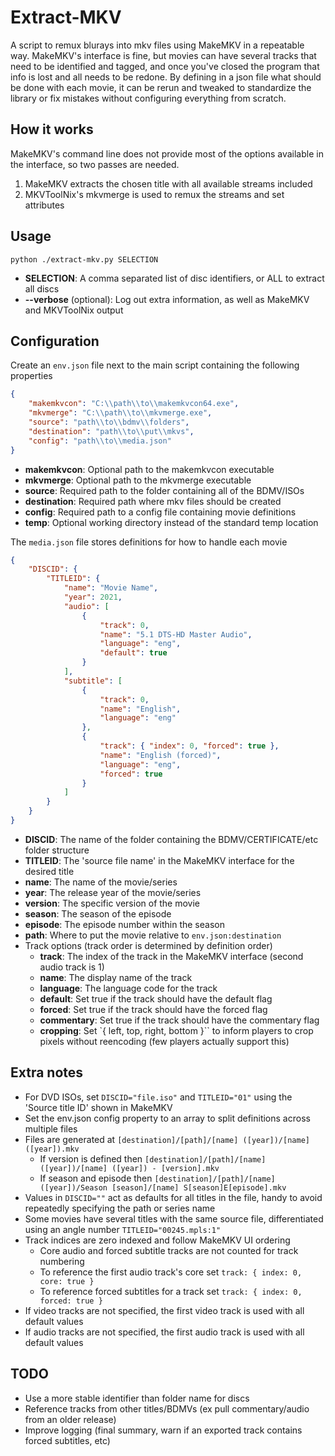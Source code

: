 # Extract-MKV

A script to remux blurays into mkv files using MakeMKV in a repeatable way.
MakeMKV's interface is fine, but movies can have several tracks that need to be identified and tagged, and once you've closed the program that info is lost and all needs to be redone.
By defining in a json file what should be done with each movie, it can be rerun and tweaked to standardize the library or fix mistakes without configuring everything from scratch.

## How it works

MakeMKV's command line does not provide most of the options available in the interface, so two passes are needed.
1. MakeMKV extracts the chosen title with all available streams included
2. MKVToolNix's mkvmerge is used to remux the streams and set attributes

## Usage

`python ./extract-mkv.py SELECTION`

- **SELECTION**: A comma separated list of disc identifiers, or ALL to extract all discs
- **--verbose** (optional): Log out extra information, as well as MakeMKV and MKVToolNix output

## Configuration

Create an `env.json` file next to the main script containing the following properties
```json
{
    "makemkvcon": "C:\\path\\to\\makemkvcon64.exe",
    "mkvmerge": "C:\\path\\to\\mkvmerge.exe",
    "source": "path\\to\\bdmv\\folders",
    "destination": "path\\to\\put\\mkvs",
    "config": "path\\to\\media.json"
}
```

- **makemkvcon**: Optional path to the makemkvcon executable
- **mkvmerge**: Optional path to the mkvmerge executable
- **source**: Required path to the folder containing all of the BDMV/ISOs
- **destination**: Required path where mkv files should be created
- **config**: Required path to a config file containing movie definitions
- **temp**: Optional working directory instead of the standard temp location

The `media.json` file stores definitions for how to handle each movie
```json
{
    "DISCID": {
        "TITLEID": {
            "name": "Movie Name",
            "year": 2021,
            "audio": [
                {
                    "track": 0,
                    "name": "5.1 DTS-HD Master Audio",
                    "language": "eng",
                    "default": true
                }
            ],
            "subtitle": [
                {
                    "track": 0,
                    "name": "English",
                    "language": "eng"
                },
                {
                    "track": { "index": 0, "forced": true },
                    "name": "English (forced)",
                    "language": "eng",
                    "forced": true
                }
            ]
        }
    }
}
```
- **DISCID**: The name of the folder containing the BDMV/CERTIFICATE/etc folder structure
- **TITLEID**: The 'source file name' in the MakeMKV interface for the desired title
- **name**: The name of the movie/series
- **year**: The release year of the movie/series
- **version**: The specific version of the movie
- **season**: The season of the episode
- **episode**: The episode number within the season
- **path**: Where to put the movie relative to `env.json:destination`
- Track options (track order is determined by definition order)
  - **track**: The index of the track in the MakeMKV interface (second audio track is 1)
  - **name**: The display name of the track
  - **language**: The language code for the track
  - **default**: Set true if the track should have the default flag
  - **forced**: Set true if the track should have the forced flag
  - **commentary**: Set true if the track should have the commentary flag
  - **cropping**: Set `{ left, top, right, bottom }`` to inform players to crop pixels without reencoding (few players actually support this)

## Extra notes

- For DVD ISOs, set `DISCID="file.iso"` and `TITLEID="01"` using the 'Source title ID' shown in MakeMKV
- Set the env.json config property to an array to split definitions across multiple files
- Files are generated at `[destination]/[path]/[name] ([year])/[name] ([year]).mkv`
  - If version is defined then `[destination]/[path]/[name] ([year])/[name] ([year]) - [version].mkv`
  - If season and episode then `[destination]/[path]/[name] ([year])/Season [season]/[name] S[season]E[episode].mkv`
- Values in `DISCID=""` act as defaults for all titles in the file, handy to avoid repeatedly specifying the path or series name
- Some movies have several titles with the same source file, differentiated using an angle number `TITLEID="00245.mpls:1"`
- Track indices are zero indexed and follow MakeMKV UI ordering
  - Core audio and forced subtitle tracks are not counted for track numbering
  - To reference the first audio track's core set `track: { index: 0, core: true }`
  - To reference forced subtitles for a track set `track: { index: 0, forced: true }`
- If video tracks are not specified, the first video track is used with all default values
- If audio tracks are not specified, the first audio track is used with all default values

## TODO

- Use a more stable identifier than folder name for discs
- Reference tracks from other titles/BDMVs (ex pull commentary/audio from an older release)
- Improve logging (final summary, warn if an exported track contains forced subtitles, etc)
